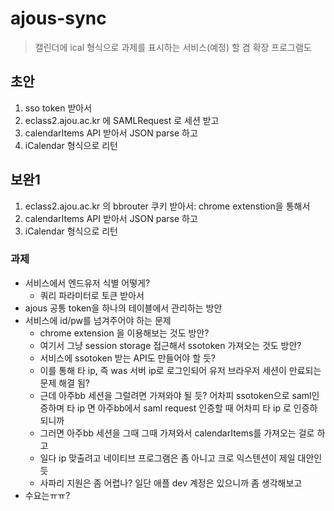 # ajous-sync
> 캘린더에 ical 형식으로 과제를 표시하는 서비스(예정)
> 할 겸 확장 프로그램도

## 초안
1. sso token 받아서
2. eclass2.ajou.ac.kr 에 SAMLRequest 로 세션 받고
3. calendarItems API 받아서 JSON parse 하고
4. iCalendar 형식으로 리턴

## 보완1
1. eclass2.ajou.ac.kr 의 bbrouter 쿠키 받아서: chrome extenstion을 통해서
2. calendarItems API 받아서 JSON parse 하고
3. iCalendar 형식으로 리턴

### 과제

- 서비스에서 엔드유저 식별 어떻게?
  - 쿼리 파라미터로 토큰 받아서
- ajous 공통 token을 하나의 테이블에서 관리하는 방안
- 서비스에 id/pw를 넘겨주어야 하는 문제
  - chrome extension 을 이용해보는 것도 방안?
  - 여기서 그냥 session storage 접근해서 ssotoken 가져오는 것도 방안?
  - 서비스에 ssotoken 받는 API도 만들어야 할 듯?
  - 이를 통해 타 ip, 즉 was 서버 ip로 로그인되어 유저 브라우저 세션이 만료되는 문제 해결 됨?
  - 근데 아주bb 세션을 그럴려면 가져와야 될 듯? 어차피 ssotoken으로 saml인증하며 타 ip 면 아주bb에서 saml request 인증할 때 어차피 타 ip 로 인증하 되니까
  - 그러면 아주bb 세션을 그때 그때 가져와서 calendarItems를 가져오는 걸로 하고
  - 일다 ip 맞출려고 네이티브 프로그램은 좀 아니고 크로 익스텐션이 제일 대안인 듯
  - 사파리 지원은 좀 어렵나? 일단 애플 dev 계정은 있으니까 좀 생각해보고
- 수요는ㅠㅠ?
